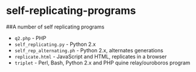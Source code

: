 # self-replicating-programs
##A number of self replicating programs

* `q2.php` - PHP
* `self_replicating.py` - Python 2.x
* `self_rep_alternating.ph` - Python 2.x, alternates generations
* `replicate.html` - JavaScript and HTML, replicates in a browser
* `triplet` - Perl, Bash, Python 2.x and PHP quine relay/ouroboros program
